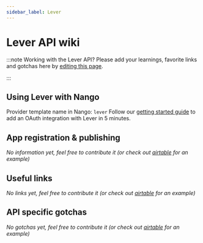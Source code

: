 ```yaml
---
sidebar_label: Lever
---
```

# Lever API wiki

:::note Working with the Lever API?
Please add your learnings, favorite links and gotchas here by [editing this page](https://github.com/nangohq/nango/tree/master/docs/docs/providers/lever.md).

:::

## Using Lever with Nango
Provider template name in Nango: `lever`
Follow our [getting started guide](../reference/guide.md) to add an OAuth integration with Lever in 5 minutes.

## App registration & publishing
*No information yet, feel free to contribute it (or check out [airtable](airtable.md) for an example)*


## Useful links
*No links yet, feel free to contribute it (or check out [airtable](airtable.md) for an example)*

## API specific gotchas
*No gotchas yet, feel free to contribute it (or check out [airtable](airtable.md) for an example)*
